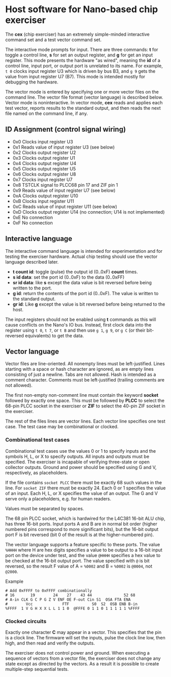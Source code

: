 # Host software for Nano-based chip exerciser

The **cex** (chip exerciser) has an extremely simple-minded interactive command set and a test vector command set.

The interactive mode prompts for input. There are three commands: **t** for toggle a control line, **s** for set an output register, and **g** for get an input register. This mode presents the hardware "as wired", meaning the **id** of a control line, input port, or output port is unrelated to its name. For example, `t 0` clocks input register U3 which is driven by bus B3, and `g 9` gets the value from input register U7 (B7). This mode is intended mostly for debugging the hardware.

The vector mode is entered by specifying one or more vector files on the command line. The vector file format (vector language) is described below. Vector mode is noninteractive. In vector mode, **cex** reads and applies each test vector, reports results to the standard output, and then reads the next file named on the command line, if any.

## ID Assignment (control signal wiring)

- 0x0 Clocks input register U3
- 0x1 Reads value of input register U3 (see below)
- 0x2 Clocks output register U2
- 0x3 Clocks output register U1
- 0x4 Clocks output register U4
- 0x5 Clocks output register U5
- 0x6 Clocks output register U8
- 0x7 Clocks input register U7
- 0x8 TSTCLK signal to PLCC68 pin 17 and ZIF pin 1
- 0x9 Reads value of input register U7 (see below)
- 0xA Clocks output register U10
- 0xB Clocks input register U11
- 0xC Reads value of input register U11 (see below)
- 0xD Clocks output register U14 (no connection; U14 is not implemented)
- 0xE No connection
- 0xF No connection

## Interactive language

The interactive command language is intended for experimentation and for testing the exerciser hardware. Actual chip testing should use the vector language described later.

- **t count id**: toggle (pulse) the output id (0..0xF) **count** times.
- **s id data**: set the port id (0..0xF) to the data (0..0xFF)
- **sr id data**: like **s** except the data value is bit reversed before being written to the port.
- **g id**: return the contents of the port id (0..0xF). The value is written to the standard output.
- **gr id**: Like **g** except the value is bit reversed before being returned to the host.

The input registers should not be enabled using **t** commands as this will cause conflicts on the Nano's IO bus. Instead, first clock data into the register using `t 0`, `t 7`, or `t B` and then use `g 1`, `g 9`, or `g C` (or their bit-reversed equivalents) to get the data.

## Vector language

Vector files are line-oriented. All nonempty lines must be left-justified. Lines starting with a space or hash character are ignored, as are empty lines consisting of just a newline. Tabs are not allowed. Hash is intended as a comment character. Comments must be left-justified (trailing comments are not allowed).

The first non-empty non-comment line must contain the keyword **socket** followed by exactly one space. This must be followed by **PLCC** to select the 68-pin PLCC socket in the exerciser or **ZIF** to select the 40-pin ZIF socket in the exerciser.

The rest of the files lines are vector lines. Each vector line specifies one test case. The test case may be combinational or clocked.

### Combinational test cases

Combinational test cases use the values 0 or 1 to specify inputs and the symbols H, L, or X to specify outputs. All inputs and outputs must be specified. The exerciser is incapable of verifying three-state or open collector outputs. Ground and power should be specified using G and V, respectively, as placeholders.

If the file contains `socket PLCC` there must be exactly 68 such values in the line. For `socket ZIF` there must be exactly 24. Each 0 or 1 specifies the value of an input. Each H, L, or X specifies the value of an output. The G and V serve only a placeholders, e.g. for human readers.

Values must be separated by spaces.

The 68 pin PLCC socket, which is hardwired for the L4C381 16-bit ALU chip, has three 16-bit ports. Input ports A and B are in normal bit order (higher numbered pins correspond to more significant bits), but the 16-bit output port F is bit reversed (bit 0 of the result is at the higher-numbered pin).

The vector language supports a feature specific to these ports. The value `%HHHH` where H are hex digits specifies a value to be output to a 16-bit input port on the device under test, and the value `@HHHH` specifies a hex value to be checked at the 16-bit output port. The value specified with `@` is bit reversed, so the result F value of A = `%0002` and B = `%0002` is `@0004`, not `@2000`.

Example

```
# Add 0xFFFF to 0xFFFF combinationally
# 16       19        24    27    43 44              52 68
# A-in CLK G C P G Z V ENF OE F-out Cin S1  OSA FTA ENA
#        Vcc             FTF          S0  S2  OSB ENB B-in
%FFFF  1 V G H X X L L 1 1 0  @FFFE 0 1 1 0 1 1 1 1 1 %FFFF
```

### Clocked circuits

Exactly one character **C** may appear in a vector. This specifies that the pin is a clock line. The firmware will set the inputs, pulse the clock line low, then high, and then read and verify the outputs.

The exerciser does not control power and ground. When executing a sequence of vectors from a vector file, the exerciser does not change any state except as directed by the vectors. As a result it is possible to create multiple-step sequential tests.

